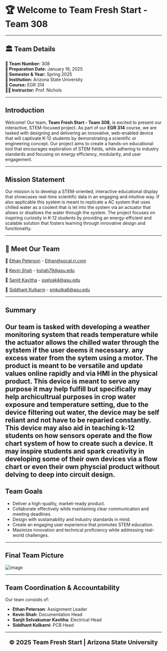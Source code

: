 # 🏆 **Welcome to Team Fresh Start - Team 308**

---

## 🏛 **Team Details**
**🔢 Team Number:** 308  
**📅 Preparation Date:** January 16, 2025  
**📆 Semester & Year:** Spring 2025  
**🏫 Institution:** Arizona State University  
**📖 Course:** EGR 314  
**👨‍🏫 Instructor:** Prof. Nichols  

---

## Introduction  
Welcome! Our team, **Team Fresh Start - Team 308**, is excited to present our interactive, STEM-focused project. As part of our **EGR 314** course, we are tasked with designing and delivering an innovative, web-enabled device that will captivate K-12 students by demonstrating a scientific or engineering concept. Our project aims to create a hands-on educational tool that encourages exploration of STEM fields, while adhering to industry standards and focusing on energy efficiency, modularity, and user engagement.

---

## Mission Statement  
Our mission is to develop a STEM-oriented, interactive educational display that showcases real-time scientific data in an engaging and intuitive way. If also applicable this system is meant to replicate a AC system that uses chilled water as a coolent that is let into the system via an actuator that allows or disallows the water through the system. The project focuses on inspiring curiosity in K-12 students by providing an energy-efficient and scalable solution that fosters learning through innovative design and functionality.

---

## 👥 **Meet Our Team**  
🔹 [Ethan Peterson](https://ejpete10.github.io/test_Datasheet.github.io/)  - Ethan@socal.rr.com

🔹 [Kevin Shah](https://kshah79.github.io/kshah79/)  - kshah79@asu.edu

🔹 [Sanjit Kavitha](http://sanjitsk.github.io)  - sselvak4@asu.edu

🔹 [Siddhant Kulkarni](https://smkulka6.github.io/smkulka6/)  - smkulka6@asu.edu

---
## Summary

Our team is tasked with developing a weather monitoring system that reads temperature while the actuator allows the chilled water through the sytstem if the user deems it necessary. any excess water from the sytem using a motor. The product is meant to be versatile and update values online rapidly and via HMI in the physical product. This device is meant to serve any purpose it may help fulfill but specifically may help archicultrual purposes in crop water exposure and temperature setting, due to the device filtering out water, the device may be self reliant and not have to be reparied constantly. This device may also aid in teaching k-12 students on how sensors operate and the flow chart system of how to create such a device. It may inspire students and spark creativity in developing some of their own devices via a flow chart or even their own physcial product without delving to deep into circuit design.
---

## Team Goals  
- Deliver a high-quality, market-ready product.  
- Collaborate effectively while maintaining clear communication and meeting deadlines.  
- Design with sustainability and industry standards in mind.  
- Create an engaging user experience that promotes STEM education.  
- Maximize innovation and technical proficiency while addressing real-world challenges.

---

## Final Team Picture

![image](https://github.com/user-attachments/assets/398b067d-137c-4084-87be-5fa37c45265c)


---

## Team Coordination & Accountability  
Our team consists of:  
- **Ethan Peterson**: Assignment Leader  
- **Kevin Shah**: Documentation Head  
- **Sanjit Selvakumar Kavitha**: Electrical Head  
- **Siddhant Kulkarni**: PCB Head 

---

<p align="center" style="font-size: 1.2rem; font-weight: bold;">
© 2025 Team Fresh Start | Arizona State University
</p>


